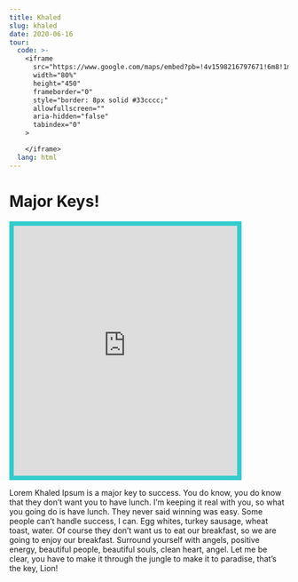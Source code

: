 ```yaml
---
title: Khaled
slug: khaled
date: 2020-06-16
tour:
  code: >-
    <iframe
      src="https://www.google.com/maps/embed?pb=!4v1598216797671!6m8!1m7!1sCAoSLEFGMVFpcE0tN24xdXlmcGgwbDRlRE0wQ1EyX0F1Q3ZvWDBRUnVOTUhQd0Zk!2m2!1d33.917933028026!2d-117.93932981501!3f202.45628378674894!4f1.1085299265177042!5f0.6628915206305512"
      width="80%"
      height="450"
      frameborder="0"
      style="border: 8px solid #33cccc;"
      allowfullscreen=""
      aria-hidden="false"
      tabindex="0"
    >

    </iframe>
  lang: html
---
```


# Major Keys!

<iframe
  src="https://www.google.com/maps/embed?pb=!4v1598216797671!6m8!1m7!1sCAoSLEFGMVFpcE0tN24xdXlmcGgwbDRlRE0wQ1EyX0F1Q3ZvWDBRUnVOTUhQd0Zk!2m2!1d33.917933028026!2d-117.93932981501!3f202.45628378674894!4f1.1085299265177042!5f0.6628915206305512"
  width="80%"
  height="450"
  frameborder="0"
  style="border: 8px solid #33cccc;"
  allowfullscreen=""
  aria-hidden="false"
  tabindex="0"
>
</iframe>

Lorem Khaled Ipsum is a major key to success. You do know, you do know that they don’t want you to have lunch. I’m keeping it real with you, so what you going do is have lunch. They never said winning was easy. Some people can’t handle success, I can. Egg whites, turkey sausage, wheat toast, water. Of course they don’t want us to eat our breakfast, so we are going to enjoy our breakfast. Surround yourself with angels, positive energy, beautiful people, beautiful souls, clean heart, angel. Let me be clear, you have to make it through the jungle to make it to paradise, that’s the key, Lion!